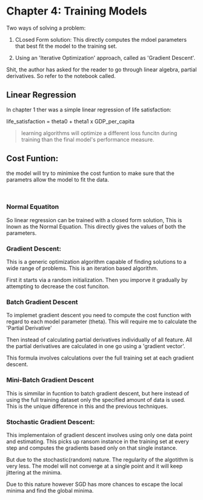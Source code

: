 # Chapter 4: Training Models

Two ways of solving a problem:

1. CLosed Form solution: This directly computes the mdoel parameters that best fit the model to the training set. 

2. Using an 'Iterative Optimization' approach, called as 'Gradient Descent'.

Shit, the author has asked for the reader to go through linear algebra, partial derivatives. So refer to the notebook called.

## Linear Regression

In chapter 1 ther was a simple linear regression of life satisfaction:

life_satisfaction = theta0 + theta1 x GDP_per_capita

> learning algorithms will optimize a different loss funcitn during training than the final model's performance measure. 

## Cost Funtion:
the model will try to minimixe the cost funtion to make sure that the parametrs allow the model to fit the data. 

<br>

### Normal Equatiton
So linear regression can be trained with a closed form solution, This is lnown as the Normal Equation. This directly gives the values of both the parameters.

### Gradient Descent:
This is a generic optimization algorithm capable of finding solutions to a wide range of problems. This is an iteration based algorithm. 

First it starts via a random initialization. Then you imporve it gradually by attempting to decrease the cost funciton.


### Batch Gradient Descent

To implemet gradient descent you need to compute the cost function with regard to each model parameter (theta).
This will require me to calculate the 'Partial Derivative'

Then instead of calculating partial derivatives individually of all feature. All the partial derivatives are calculated in one go using a 'gradient vector'.

This formula involves calculations over the full training set at each gradient descent.

### Mini-Batch Gradient Descent
This is simmilar in fucntion to batch gradient descent, but here instead of using the full training dataset only the specified amount of data is used. This is the unique difference in this and the previous techniques. 

### Stochastic Gradient Descent:
This implementaion of gradient descent involves using only one data point and estimating.
This picks up ransom instance in the training set at every step and computes the gradients based only on that single instance.

But due to the stochastic(random) nature. The regularity of the algotithm is very less. The model will not converge at a single point and it will keep jittering at the minima.

Due to this nature however SGD has more chances to escape the local minima and find the global minima. 